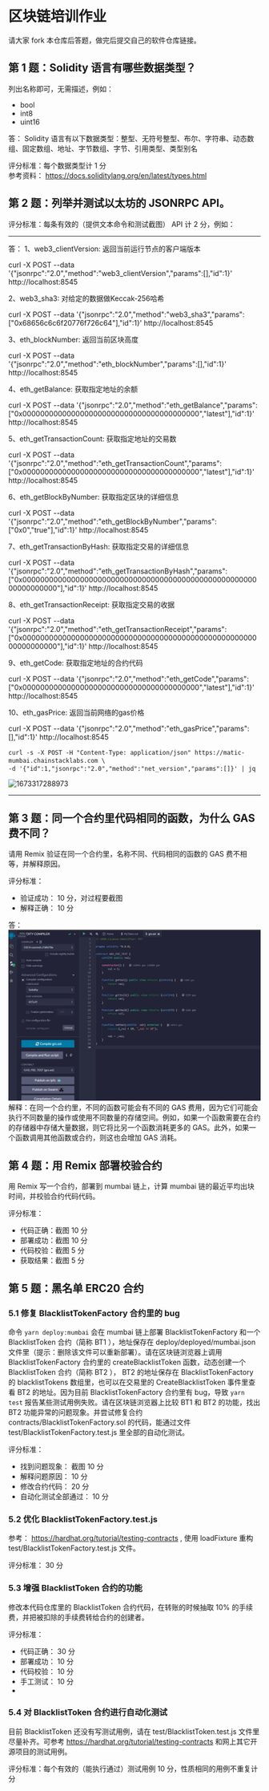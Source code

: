 # 区块链培训作业

请大家 fork 本仓库后答题，做完后提交自己的软件仓库链接。

## 第 1 题：Solidity 语言有哪些数据类型？

列出名称即可，无需描述，例如：

-   bool
-   int8
-   uint16

答：
Solidity 语言有以下数据类型：整型、无符号整型、布尔、字符串、动态数组、固定数组、地址、字节数组、字节、引用类型、类型别名

评分标准：每个数据类型计 1 分  
参考资料： https://docs.soliditylang.org/en/latest/types.html

## 第 2 题：列举并测试以太坊的 JSONRPC API。

评分标准：每条有效的（提供文本命令和测试截图） API 计 2 分，例如：

---
答：
1、web3_clientVersion: 返回当前运行节点的客户端版本

curl -X POST --data '{"jsonrpc":"2.0","method":"web3_clientVersion","params":[],"id":1}' http://localhost:8545

2、web3_sha3: 对给定的数据做Keccak-256哈希

curl -X POST --data '{"jsonrpc":"2.0","method":"web3_sha3","params":["0x68656c6c6f20776f726c64"],"id":1}' http://localhost:8545

3、eth_blockNumber: 返回当前区块高度

curl -X POST --data '{"jsonrpc":"2.0","method":"eth_blockNumber","params":[],"id":1}' http://localhost:8545

4、eth_getBalance: 获取指定地址的余额

curl -X POST --data '{"jsonrpc":"2.0","method":"eth_getBalance","params":["0x0000000000000000000000000000000000000000","latest"],"id":1}' http://localhost:8545

5、eth_getTransactionCount: 获取指定地址的交易数

curl -X POST --data '{"jsonrpc":"2.0","method":"eth_getTransactionCount","params":["0x0000000000000000000000000000000000000000","latest"],"id":1}' http://localhost:8545

6、eth_getBlockByNumber: 获取指定区块的详细信息

curl -X POST --data '{"jsonrpc":"2.0","method":"eth_getBlockByNumber","params":["0x0","true"],"id":1}' http://localhost:8545

7、eth_getTransactionByHash: 获取指定交易的详细信息

curl -X POST --data '{"jsonrpc":"2.0","method":"eth_getTransactionByHash","params":["0x0000000000000000000000000000000000000000000000000000000000000000"],"id":1}' http://localhost:8545

8、eth_getTransactionReceipt: 获取指定交易的收据

curl -X POST --data '{"jsonrpc":"2.0","method":"eth_getTransactionReceipt","params":["0x0000000000000000000000000000000000000000000000000000000000000000"],"id":1}' http://localhost:8545

9、eth_getCode: 获取指定地址的合约代码

curl -X POST --data '{"jsonrpc":"2.0","method":"eth_getCode","params":["0x0000000000000000000000000000000000000000","latest"],"id":1}' http://localhost:8545

10、eth_gasPrice: 返回当前网络的gas价格

curl -X POST --data '{"jsonrpc":"2.0","method":"eth_gasPrice","params":[],"id":1}' http://localhost:8545




```shell
curl -s -X POST -H "Content-Type: application/json" https://matic-mumbai.chainstacklabs.com \
-d '{"id":1,"jsonrpc":"2.0","method":"net_version","params":[]}' | jq
```

![1673317288973](https://user-images.githubusercontent.com/7695325/211447294-e9e142c1-0fec-4588-9c8a-7ebfbd38a907.png)

---

## 第 3 题：同一个合约里代码相同的函数，为什么 GAS 费不同？

请用 Remix 验证在同一个合约里，名称不同、代码相同的函数的 GAS 费不相等，并解释原因。

评分标准：

-   验证成功： 10 分，对过程要截图
-   解释正确： 10 分

答：
![img.png](img.png)
    解释：在同一个合约里，不同的函数可能会有不同的 GAS 费用，因为它们可能会执行不同数量的操作或使用不同数量的存储空间。例如，如果一个函数需要在合约的存储器中存储大量数据，则它将比另一个函数消耗更多的 GAS。此外，如果一个函数调用其他函数或合约，则这也会增加 GAS 消耗。


## 第 4 题：用 Remix 部署校验合约

用 Remix 写一个合约，部署到 mumbai 链上，计算 mumbai 链的最近平均出块时间，并校验合约代码代码。

评分标准：

-   代码正确：截图 10 分
-   部署成功：截图 10 分
-   代码校验：截图 5 分
-   获取结果：截图 5 分

## 第 5 题：黑名单 ERC20 合约

### 5.1 修复 BlacklistTokenFactory 合约里的 bug

命令 `yarn deploy:mumbai` 会在 mumbai 链上部署 BlacklistTokenFactory 和一个 BlacklistToken 合约（简称 BT1 ），地址保存在 deploy/deployed/mumbai.json 文件里（提示：删除该文件可以重新部署）。请在区块链浏览器上调用 BlacklistTokenFactory 合约里的 createBlacklistToken 函数，动态创建一个 BlacklistToken 合约（简称 BT2 ）， BT2 的地址保存在 BlacklistTokenFactory 的 blacklistTokens 数组里，也可以在交易里的 CreateBlacklistToken 事件里查看 BT2 的地址。因为目前 BlacklistTokenFactory 合约里有 bug，导致 `yarn test` 报告某些测试用例失败。请在区块链浏览器上比较 BT1 和 BT2 的功能，找出 BT2 功能异常的问题现象。并尝试修复合约 contracts/BlacklistTokenFactory.sol 的代码，能通过文件 test/BlacklistTokenFactory.test.js 里全部的自动化测试。

评分标准：

-   找到问题现象： 截图 10 分
-   解释问题原因： 10 分
-   修改合约代码： 20 分
-   自动化测试全部通过： 10 分

### 5.2 优化 BlacklistTokenFactory.test.js

参考： https://hardhat.org/tutorial/testing-contracts , 使用 loadFixture 重构 test/BlacklistTokenFactory.test.js 文件。

评分标准： 30 分

### 5.3 增强 BlacklistToken 合约的功能

修改本代码仓库里的 BlacklistToken 合约代码，在转账的时候抽取 10% 的手续费，并把被扣除的手续费转给合约的创建者。

评分标准：

-   代码正确： 30 分
-   部署成功： 10 分
-   代码校验： 10 分
-   手工测试： 10 分
-   
### 5.4 对 BlacklistToken 合约进行自动化测试

目前 BlacklistToken 还没有写测试用例，请在 test/BlacklistToken.test.js 文件里尽量补齐。可参考 https://hardhat.org/tutorial/testing-contracts 和网上其它开源项目的测试用例。

评分标准：每个有效的（能执行通过）测试用例 10 分，性质相同的用例不重复计分
